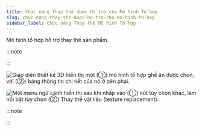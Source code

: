 ```yaml
---
title: Chức năng Thay thế được Hỗ trợ cho Mô hình Tổ hợp
slug: chuc-nang-thay-the-duoc-ho-tro-cho-mo-hinh-to-hop
sidebar_label: Chức năng Thay thế Mô hình Tổ hợp
---
```


Mô hình tổ hợp hỗ trợ thay thế sản phẩm.

:::note



:::

![Giao diện thiết kế 3D hiển thị một (①) mô hình tổ hợp ghế ăn được chọn, với (②) bảng thông tin chi tiết của nó ở bên phải.](https://storage.googleapis.com/jegavn_kb/images/4cd06a65-eb48-453e-9615-c103f825df1b.png)

![Một menu ngữ cảnh hiển thị sau khi nhấp vào (①) nút tùy chọn khác, làm nổi bật tùy chọn (②) Thay thế vật liệu (texture replacement).](https://storage.googleapis.com/jegavn_kb/images/31674b07-d135-40db-856c-f7b8125a5732.png)

:::note



:::